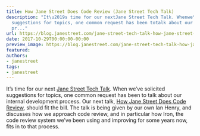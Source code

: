 ```yaml
---
title: How Jane Street Does Code Review (Jane Street Tech Talk)
description: "It\u2019s time for our nextJane Street Tech Talk. Whenwe\u2019ve solicited
  suggestions for topics, one common request has been totalk about our internal development
  pr..."
url: https://blog.janestreet.com/jane-street-tech-talk-how-jane-street-does-code-review/
date: 2017-10-29T00:00:00-00:00
preview_image: https://blog.janestreet.com/jane-street-tech-talk-how-jane-street-does-code-review/image.png
featured:
authors:
- janestreet
tags:
- janestreet
---
```


<p>It&rsquo;s time for our next
<a href="https://www.janestreet.com/tech-talks/">Jane Street Tech Talk</a>. When
we&rsquo;ve solicited suggestions for topics, one common request has been to
talk about our internal development process. Our next talk,
<a href="https://www.janestreet.com/tech-talks/janestreet-code-review/">How Jane Street Does Code Review</a>,
should fit the bill. The talk is being given by our own Ian Henry, and
discusses how we approach code review, and in particular how Iron, the
code review system we&rsquo;ve been using and improving for some years now,
fits in to that process.</p>


